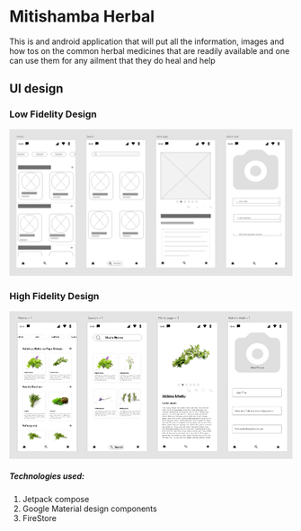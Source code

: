# Mitishamba Herbal

This is and android application that will put all the information, images and how tos on the common
herbal medicines that are readily available and one can use them for any ailment that they do heal
and help

## UI design

### Low Fidelity Design

![low fidelity ui design](mitishamba_herbal_low_fidelity_ui.PNG)

### High Fidelity Design

![high fidelity ui design](mitishamba_herbal_high_fidelity_ui.PNG)

##### Technologies used:

1. Jetpack compose
2. Google Material design components
3. FireStore  
